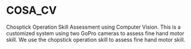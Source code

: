 # COSA_CV
Chosptick Operation Skill Assessment using Computer Vision. This is a customized system using two GoPro cameras to assess fine hand motor skill. We use the chopstick operation skill to assess fine hand motor skill. 
